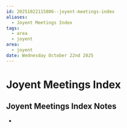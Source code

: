 ```yaml
---
id: 20251022115806--joyent-meetings-index
aliases:
  - Joyent Meetings Index
tags:
  - area
  - joyent
area:
  - joyent
date: Wednesday October 22nd 2025
---
```


# Joyent Meetings Index

## Joyent Meetings Index Notes

-
